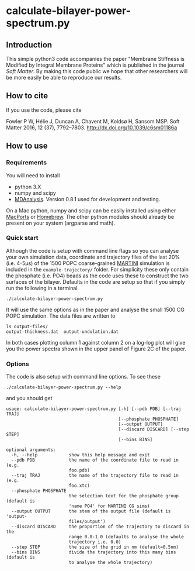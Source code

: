 # calculate-bilayer-power-spectrum.py

## Introduction

This simple python3 code accompanies the paper "Membrane Stiffness is Modified by Integral Membrane Proteins" which is published in the journal *Soft Matter*. By making this code public we hope that other researchers will be more easily be able to reproduce our results.

## How to cite

If you use the code, please cite 

Fowler P W, Hélie J, Duncan A, Chavent M, Koldsø H, Sansom MSP. Soft Matter 2016, 12 (37), 7792–7803.
http://dx.doi.org/10.1039/c6sm01186a

## How to use

### Requirements

You will need to install
- python 3.X
- numpy and scipy
- [MDAnalysis](http://www.mdanalysis.org). Version 0.8.1 used for development and testing.

On a Mac python, numpy and scipy can be easily installed using either [MacPorts](http://www.macports.org) or [Homebrew](http://brew.sh). The other python modules should already be present on your system (argparse and math). 

### Quick start

Although the code is setup with command line flags so you can analyse your own simulation data, coordinate and trajectory files of the last 20% (i.e. 4-5µs) of the 1500 POPC coarse-grained [MARTINI](http://cgmartini.nl) simulation is included in the `example-trajectory/` folder. For simplicity these only contain the phosphate (i.e. PO4) beads as the code uses these to construct the two surfaces of the bilayer. Defaults in the code are setup so that if you simply run the following in a terminal

    ./calculate-bilayer-power-spectrum.py 
 
 It will use the same options as in the paper and analyse the small 1500 CG POPC simulation. The data files are written to 
 
    ls output-files/
    output-thickness.dat  output-undulation.dat

In both cases plotting column 1 against column 2 on a log-log plot will give you the power spectra shown in the upper panel of Figure 2C of the paper. 

### Options

The code is also setup with command line options. To see these

    ./calculate-bilayer-power-spectrum.py --help

and you should get
```
usage: calculate-bilayer-power-spectrum.py [-h] [--pdb PDB] [--traj TRAJ]
                                           [--phosphate PHOSPHATE]
                                           [--output OUTPUT]
                                           [--discard DISCARD] [--step STEP]
                                           [--bins BINS]

optional arguments:
  -h, --help            show this help message and exit
  --pdb PDB             the name of the coordinate file to read in (e.g.
                        foo.pdb)
  --traj TRAJ           the name of the trajectory file to read in (e.g.
                        foo.xtc)
  --phosphate PHOSPHATE
                        the selection text for the phosphate group (default is
                        'name PO4' for MARTINI CG sims)
  --output OUTPUT       the stem of the output file (default is 'output-
                        files/output')
  --discard DISCARD     the proportion of the trajectory to discard in the
                        range 0.0-1.0 (defaults to analyse the whole
                        trajectory i.e. 0.0)
  --step STEP           the size of the grid in nm (default=0.5nm)
  --bins BINS           divide the trajectory into this many bins (default is
                        to analyse the whole trajectory)
```
